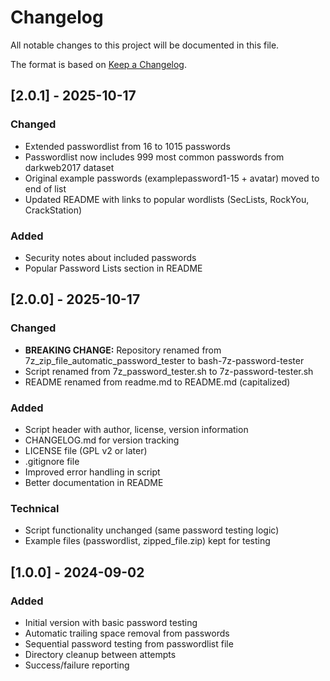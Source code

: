 # Changelog

All notable changes to this project will be documented in this file.

The format is based on [Keep a Changelog](https://keepachangelog.com/en/1.0.0/).

## [2.0.1] - 2025-10-17

### Changed
- Extended passwordlist from 16 to 1015 passwords
- Passwordlist now includes 999 most common passwords from darkweb2017 dataset
- Original example passwords (examplepassword1-15 + avatar) moved to end of list
- Updated README with links to popular wordlists (SecLists, RockYou, CrackStation)

### Added
- Security notes about included passwords
- Popular Password Lists section in README

## [2.0.0] - 2025-10-17

### Changed
- **BREAKING CHANGE:** Repository renamed from 7z_zip_file_automatic_password_tester to bash-7z-password-tester
- Script renamed from 7z_password_tester.sh to 7z-password-tester.sh
- README renamed from readme.md to README.md (capitalized)

### Added
- Script header with author, license, version information
- CHANGELOG.md for version tracking
- LICENSE file (GPL v2 or later)
- .gitignore file
- Improved error handling in script
- Better documentation in README

### Technical
- Script functionality unchanged (same password testing logic)
- Example files (passwordlist, zipped_file.zip) kept for testing

## [1.0.0] - 2024-09-02

### Added
- Initial version with basic password testing
- Automatic trailing space removal from passwords
- Sequential password testing from passwordlist file
- Directory cleanup between attempts
- Success/failure reporting
